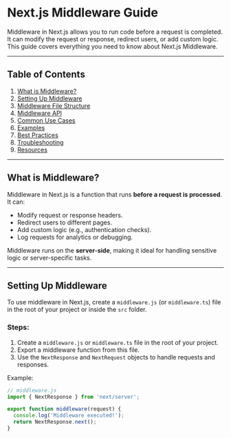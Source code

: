 # Next.js Middleware Guide

Middleware in Next.js allows you to run code before a request is completed. It can modify the request or response, redirect users, or add custom logic. This guide covers everything you need to know about Next.js Middleware.

---

## Table of Contents

1. [What is Middleware?](#what-is-middleware)
2. [Setting Up Middleware](#setting-up-middleware)
3. [Middleware File Structure](#middleware-file-structure)
4. [Middleware API](#middleware-api)
5. [Common Use Cases](#common-use-cases)
6. [Examples](#examples)
7. [Best Practices](#best-practices)
8. [Troubleshooting](#troubleshooting)
9. [Resources](#resources)

---

## What is Middleware?

Middleware in Next.js is a function that runs **before a request is processed**. It can:

- Modify request or response headers.
- Redirect users to different pages.
- Add custom logic (e.g., authentication checks).
- Log requests for analytics or debugging.

Middleware runs on the **server-side**, making it ideal for handling sensitive logic or server-specific tasks.

---

## Setting Up Middleware

To use middleware in Next.js, create a `middleware.js` (or `middleware.ts`) file in the root of your project or inside the `src` folder.

### Steps:

1. Create a `middleware.js` or `middleware.ts` file in the root of your project.
2. Export a middleware function from this file.
3. Use the `NextResponse` and `NextRequest` objects to handle requests and responses.

Example:

```javascript
// middleware.js
import { NextResponse } from 'next/server';

export function middleware(request) {
  console.log('Middleware executed!');
  return NextResponse.next();
}